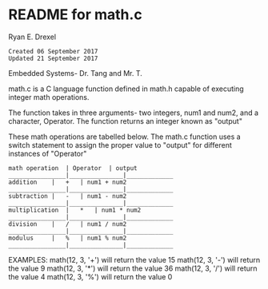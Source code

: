 # README for math.c

Ryan E. Drexel

	Created 06 September 2017
	Updated 21 September 2017
 
Embedded Systems- Dr. Tang and Mr. T.

math.c is a C language function defined in math.h capable of executing integer math operations.

The function takes in three arguments-	two integers, num1 and num2, and a character, Operator.
The function returns an integer known as "output"

These math operations are tabelled below. The math.c function uses a switch statement to assign
the proper value to "output" for different instances of "Operator"

	math operation	| Operator	| output
	________________|_______________|_____________
	addition	|	+	| num1 + num2
	________________|_______________|_____________
	subtraction	|	-	| num1 - num2
	________________|_______________|_____________
	multiplication	|	*	| num1 * num2
	________________|_______________|_____________
	division	|	/	| num1 / num2
	________________|_______________|_____________
	modulus		|	%	| num1 % num2
	________________|_______________|_____________

EXAMPLES:
	math(12, 3, '+') will return the value 15
	math(12, 3, '-') will return the value 9
	math(12, 3, '*') will return the value 36
	math(12, 3, '/') will return the value 4
	math(12, 3, '%') will return the value 0

